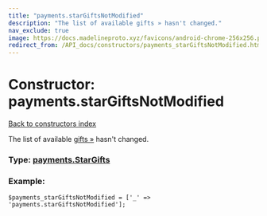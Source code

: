 ```yaml
---
title: "payments.starGiftsNotModified"
description: "The list of available gifts » hasn't changed."
nav_exclude: true
image: https://docs.madelineproto.xyz/favicons/android-chrome-256x256.png
redirect_from: /API_docs/constructors/payments_starGiftsNotModified.html
---
```

# Constructor: payments.starGiftsNotModified  
[Back to constructors index](/API_docs/constructors/index.html)



The list of available [gifts »](https://core.telegram.org/api/gifts) hasn't changed.




### Type: [payments.StarGifts](/API_docs/types/payments.StarGifts.html)


### Example:

```
$payments_starGiftsNotModified = ['_' => 'payments.starGiftsNotModified'];
```  
